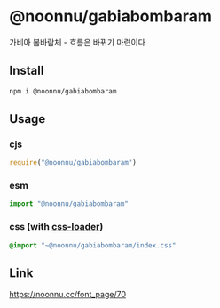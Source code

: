 # @noonnu/gabiabombaram
가비아 봄바람체 - 흐름은 바뀌기 마련이다

## Install
```sh
npm i @noonnu/gabiabombaram
```
## Usage
### cjs
```js
require("@noonnu/gabiabombaram")
```
### esm
```js
import "@noonnu/gabiabombaram"
```
### css (with [css-loader](https://github.com/webpack-contrib/css-loader))
```css
@import "~@noonnu/gabiabombaram/index.css"
```

## Link
https://noonnu.cc/font_page/70